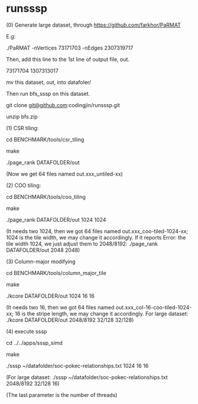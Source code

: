 # runsssp

(0) Generate large dataset, through https://github.com/farkhor/PaRMAT

E.g: 

./PaRMAT -nVertices 73171703 -nEdges 2307319717


Then, add this line to the 1st line of output file, out.

73171704 1307313017

mv this dataset, out, into datafoler/

Then run bfs_sssp on this dataset.

git clone git@github.com:codingjin/runsssp.git

unzip bfs.zip

(1) CSR tiling:

  cd BENCHMARK/tools/csr_tiling
  
  make
  
  ./page_rank DATAFOLDER/out
  
  (Now we get 64 files named out.xxx_untiled-xx)
  
(2) COO tiling:

  cd BENCHMARK/tools/coo_tiling
  
  make
  
  ./page_rank DATAFOLDER/out 1024 1024
  
  (It needs two 1024, then we got 64 files named out.xxx_coo-tiled-1024-xx; 1024 is the tile width, we may change it accordingly. If it reports Error: the tile width 1024, we just adjust them to 2048/8192: ./page_rank DATAFOLDER/out 2048 2048)
  
(3) Column-major modifying
  
  cd BENCHMARK/tools/column_major_tile
  
  make
  
  ./kcore DATAFOLDER/out 1024 16 16
  
  (It needs two 16, then we got 64 files named out.xxx_col-16-coo-tiled-1024-xx; 16 is the stripe length, we may change it accordingly. For large dataset:  ./kcore DATAFOLDER/out 2048/8192 32/128 32/128)

(4) execute sssp

  cd ../../apps/sssp_simd
  
  make
  
  ./sssp ~/datafolder/soc-pokec-relationships.txt 1024 16 16
  
  (For large dataset: ./sssp ~/datafolder/soc-pokec-relationships.txt 2048/8192 32/128 16)
  
  (The last parameter is the number of threads)
  



